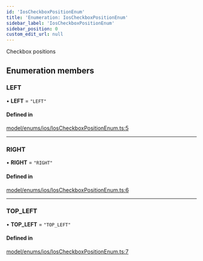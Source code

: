 ```yaml
---
id: 'IosCheckboxPositionEnum'
title: 'Enumeration: IosCheckboxPositionEnum'
sidebar_label: 'IosCheckboxPositionEnum'
sidebar_position: 0
custom_edit_url: null
---
```


Checkbox positions

## Enumeration members

### LEFT

• **LEFT** = `"LEFT"`

#### Defined in

[model/enums/ios/IosCheckboxPositionEnum.ts:5](https://github.com/tokenstreet-tech/react-native-idnow-videoident/blob/8046c7f/src/model/enums/ios/IosCheckboxPositionEnum.ts#L5)

---

### RIGHT

• **RIGHT** = `"RIGHT"`

#### Defined in

[model/enums/ios/IosCheckboxPositionEnum.ts:6](https://github.com/tokenstreet-tech/react-native-idnow-videoident/blob/8046c7f/src/model/enums/ios/IosCheckboxPositionEnum.ts#L6)

---

### TOP_LEFT

• **TOP_LEFT** = `"TOP_LEFT"`

#### Defined in

[model/enums/ios/IosCheckboxPositionEnum.ts:7](https://github.com/tokenstreet-tech/react-native-idnow-videoident/blob/8046c7f/src/model/enums/ios/IosCheckboxPositionEnum.ts#L7)
